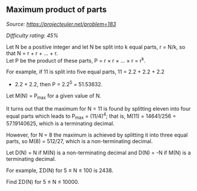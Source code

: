 Maximum product of parts
------------------------

*Source: https://projecteuler.net/problem=183*


*Difficulty rating: 45%*

Let N be a positive integer and let N be split into k equal parts, r =
N/k, so that N = r + r + ... + r.\
 Let P be the product of these parts, P = r × r × ... × r = r<sup>k</sup>.

For example, if 11 is split into five equal parts, 11 = 2.2 + 2.2 + 2.2
+ 2.2 + 2.2, then P = 2.2<sup>5</sup> = 51.53632.

Let M(N) = P<sub>max</sub> for a given value of N.

It turns out that the maximum for N = 11 is found by splitting eleven
into four equal parts which leads to P<sub>max</sub> = (11/4)<sup>4</sup>; that is, M(11)
= 14641/256 = 57.19140625, which is a terminating decimal.

However, for N = 8 the maximum is achieved by splitting it into three
equal parts, so M(8) = 512/27, which is a non-terminating decimal.

Let D(N) = N if M(N) is a non-terminating decimal and D(N) = -N if M(N)
is a terminating decimal.

For example, ΣD(N) for 5 ≤ N ≤ 100 is 2438.

Find ΣD(N) for 5 ≤ N ≤ 10000.
